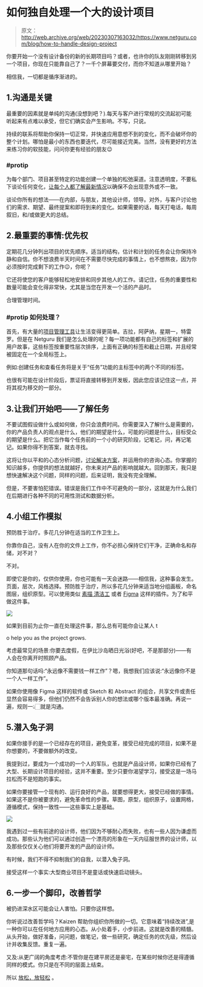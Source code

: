 # 如何独自处理一个大的设计项目

> 原文：<http://web.archive.org/web/20230307163032/https://www.netguru.com/blog/how-to-handle-design-project>

 你要开始一个没有设计备份的新的长期项目吗？或者，也许你的队友刚刚转移到另一个项目，你现在只能靠自己了？一千个屏幕要交付，而你不知道从哪里开始？ 

相信我，一切都是循序渐进的。

## 1.沟通是关键

最重要的因素就是单纯的沟通(没想到吧？).每天与客户进行常规的交流起初可能听起来有点难以承受，但它们确实会产生影响。不写，只说。

持续的联系将帮助你保持一切正常，并快速应用意想不到的变化，而不会破坏你的整个计划。哪怕是最小的东西也要迭代，尽可能接近完美。当然，没有更好的方法来练习你的软技能，问问你更有经验的朋友😉

### **#protip**

为每个部门、项目甚至特定的功能创建一个单独的松弛渠道。注意透明度，不要私下谈论任何变化，[让每个人都了解最新情况](/web/20221203090939/https://www.netguru.com/blog/effective-communication-remote-project)以确保不会出现意外或不一致。

谈论你所有的想法——在内部，与朋友，其他设计师，领导。对外，与客户讨论他们的需求、期望、最终提案和即将到来的变化。如果需要的话，每天打电话，每周叙旧，和/或做更大的总结。

## 2.最重要的事情:优先权

定期花几分钟列出项目的优先顺序。适当的结构，估计和计划的任务会让你保持冷静和自信。你不想浪费半天时间在不需要尽快完成的事情上，也不想熬夜，因为你必须按时完成剩下的工作😉，你呢？

它还将使您的客户能够轻松地安排和同步其他人的工作。请记住，任务的重要性和数量可能会变化得非常快，尤其是当您在开发一个活的产品时。

合理管理时间。

### **#protip 如何处理？**

首先，有大量的[项目管理工具](/web/20221203090939/https://www.netguru.com/blog/tools-for-project-managers)让生活变得更简单。吉拉，阿萨纳，星期一，特雷罗。但是在 Netguru 我们是怎么处理的呢？每一项功能都有自己的标签和扩展的用户故事，这些标签按重要性层次排序，上面有正确的标签和截止日期，并且经常被固定在一个全局标签上。

例如:创建任务和查看任务将是关于“任务”功能的主标签中的两个不同的标签。

也很有可能在设计阶段后，票证将直接转移到开发板，因此您应该记住这一点，并将其视为移交的一部分。

## 3.让我们开始吧——了解任务

不要试图假设做什么或如何做，你只会浪费时间。你需要深入了解什么是需要的，你的产品负责人的观点是什么，他们的期望是什么，可能的问题是什么，目标受众的期望是什么。把它当作每个任务前的一个小的研究阶段，记笔记，问，再记笔记。如果你得不到答案，就去寻找。

这将让你以平和的心态分析问题，[讨论解决方案](/web/20221203090939/https://www.netguru.com/blog/data-driven-design-how-to-prepare-goals-kpis-and-metrics)，并运用你的咨询心态。你掌握的知识越多，你提供的想法就越好，你未来对产品的影响就越大。回到那天，我只是想快速解决这个问题，同样的问题，后来证明，我没有完全理解。

但是，不要害怕犯错误。错误是我们工作中不可避免的一部分，这就是为什么我们在后期进行各种不同的可用性测试和数据分析。

## 4.小组工作模拟

预防胜于治疗。多花几分钟在适当的工作卫生上。

你靠你自己，没有人在你的文件上工作，你不必担心保持它们干净，正确命名和存储，对不对？

不对。

即使它是你的，仅供你使用，你也可能有一天会迷路——相信我，这种事会发生。页面，层次，风格选择。预防胜于治疗，所以多花几分钟来适当地分组画板，命名图层，组织原型。可以使用类似 [素描 清洁工](http://web.archive.org/web/20221203090939/https://sketchcleaner.com/) 或者 [Figma](http://web.archive.org/web/20221203090939/https://www.figma.com/community/plugin/767379019764649932/Clean-Document) 这样的插件。为了和平做这件事。

![](img/92f0e07865c56dcb004d63215ca45f78.png)

如果到目前为止你一直在处理这件事，那么总有可能你会让某人 t

o help you as the project grows.

考虑最常见的场景:你要去度假，在伊比沙岛晒日光浴(好吧，不是那部分)——有人会在你离开时照顾产品。

你知道那句话吗:“永远像不需要钱一样工作”？嗯，我想我们应该说:“永远像你不是一个人一样工作”。

如果你使用像 Figma 这样的软件或 Sketch 和 Abstract 的组合，共享文件或责任显然会容易得多，但他们仍然不会告诉别人你的想法或哪个版本最准确。再说一遍，规则一👆🏻就是沟通。

## 5.潜入兔子洞

如果你接手的是一个已经存在的项目，避免变革，接受已经完成的项目，如果不是你想要的，不要做额外的改变。

我提到过，要成为一个成功的一个人的军队，也就是产品设计师，如果你已经有了大型、长期设计项目的经验，这并不重要。至少只要你渴望学习，接受这是一场马拉松而不是短跑的事实。

如果你要接管一个现有的、运行良好的产品，就要想得更大，接受已经做的事情。如果这不是你被要求的，避免革命性的步骤。草图，原型，组织原子，设置网格，遵循模式，保持一致性——这些事实上是基础。

![](img/9ff7ce757048fce877fdfa447f0c2b7e.png)

我遇到过一些有前途的设计师，他们因为不够耐心而失败，也有一些人因为谦虚而成功。那些认为他们可以通过创造一个漂亮的形象在一天内征服世界的设计师，以及那些仅仅关心他们将要开发的产品的设计师。

有时候，我们不得不抑制我们的自我，以潜入兔子洞。

接受这样一个事实:大型商业项目不是童话或快速启动镜头。

## 6.一步一个脚印，改善哲学

被扔进深水区可能会让人害怕。只要你这样想。

你听说过改善哲学吗？Kaizen 帮助你组织你所做的一切。它意味着“持续改进”,是一种你可以在任何地方应用的心态。从小处着手，小步前进。这就是改善的精髓。从头开始，做好准备，问问题，做笔记，做一些研究，确定任务的优先级，然后设计并收集反馈。重复一遍。

又及:从更广阔的角度考虑:不管你是在建平房还是豪宅，在某些时候你还是得遵循同样的模式。你只是在不同的层面上结束。

所以 [放松，放轻松](http://web.archive.org/web/20221203090939/https://www.youtube.com/watch?v=RVmG_d3HKBA) 。